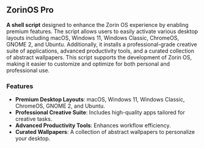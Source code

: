 ## ZorinOS Pro

**A shell script** designed to enhance the Zorin OS experience by enabling premium features. The script allows users to easily activate various desktop layouts including macOS, Windows 11, Windows Classic, ChromeOS, GNOME 2, and Ubuntu. Additionally, it installs a professional-grade creative suite of applications, advanced productivity tools, and a curated collection of abstract wallpapers. This script supports the development of Zorin OS, making it easier to customize and optimize for both personal and professional use.

### Features
- **Premium Desktop Layouts**: macOS, Windows 11, Windows Classic, ChromeOS, GNOME 2, and Ubuntu.
- **Professional Creative Suite**: Includes high-quality apps tailored for creative tasks.
- **Advanced Productivity Tools**: Enhances workflow efficiency.
- **Curated Wallpapers**: A collection of abstract wallpapers to personalize your desktop.
